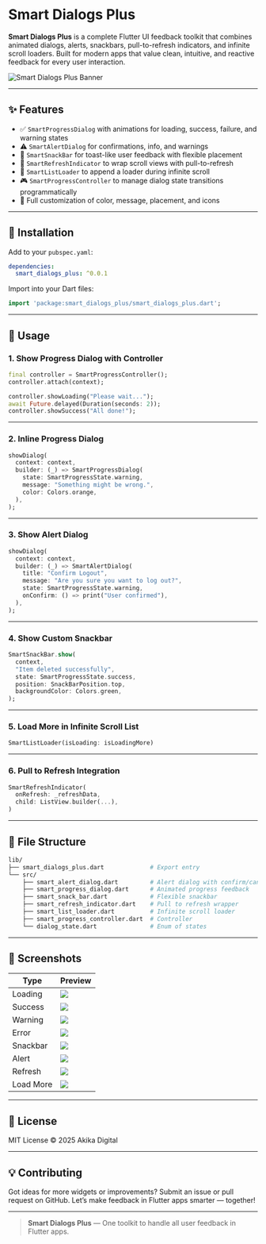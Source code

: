 # Smart Dialogs Plus

**Smart Dialogs Plus** is a complete Flutter UI feedback toolkit that combines animated dialogs, alerts, snackbars, pull-to-refresh indicators, and infinite scroll loaders. Built for modern apps that value clean, intuitive, and reactive feedback for every user interaction.

![Smart Dialogs Plus Banner](assets/logo.png)

---

## ✨ Features

* ✅ `SmartProgressDialog` with animations for loading, success, failure, and warning states
* ⚠️ `SmartAlertDialog` for confirmations, info, and warnings
* 🍞 `SmartSnackBar` for toast-like user feedback with flexible placement
* 🔁 `SmartRefreshIndicator` to wrap scroll views with pull-to-refresh
* 📆 `SmartListLoader` to append a loader during infinite scroll
* 🎮 `SmartProgressController` to manage dialog state transitions programmatically
* 🎨 Full customization of color, message, placement, and icons

---

## 🚀 Installation

Add to your `pubspec.yaml`:

```yaml
dependencies:
  smart_dialogs_plus: ^0.0.1
```

Import into your Dart files:

```dart
import 'package:smart_dialogs_plus/smart_dialogs_plus.dart';
```

---

## 🧠 Usage

### 1. Show Progress Dialog with Controller

```dart
final controller = SmartProgressController();
controller.attach(context);

controller.showLoading("Please wait...");
await Future.delayed(Duration(seconds: 2));
controller.showSuccess("All done!");
```

---

### 2. Inline Progress Dialog

```dart
showDialog(
  context: context,
  builder: (_) => SmartProgressDialog(
    state: SmartProgressState.warning,
    message: "Something might be wrong.",
    color: Colors.orange,
  ),
);
```

---

### 3. Show Alert Dialog

```dart
showDialog(
  context: context,
  builder: (_) => SmartAlertDialog(
    title: "Confirm Logout",
    message: "Are you sure you want to log out?",
    state: SmartProgressState.warning,
    onConfirm: () => print("User confirmed"),
  ),
);
```

---

### 4. Show Custom Snackbar

```dart
SmartSnackBar.show(
  context,
  "Item deleted successfully",
  state: SmartProgressState.success,
  position: SnackBarPosition.top,
  backgroundColor: Colors.green,
);
```

---

### 5. Load More in Infinite Scroll List

```dart
SmartListLoader(isLoading: isLoadingMore)
```

---

### 6. Pull to Refresh Integration

```dart
SmartRefreshIndicator(
  onRefresh: _refreshData,
  child: ListView.builder(...),
)
```

---

## 📂 File Structure

```bash
lib/
├── smart_dialogs_plus.dart             # Export entry
└── src/
    ├── smart_alert_dialog.dart         # Alert dialog with confirm/cancel
    ├── smart_progress_dialog.dart      # Animated progress feedback
    ├── smart_snack_bar.dart            # Flexible snackbar
    ├── smart_refresh_indicator.dart    # Pull to refresh wrapper
    ├── smart_list_loader.dart          # Infinite scroll loader
    ├── smart_progress_controller.dart  # Controller
    └── dialog_state.dart               # Enum of states
```

---

## 📸 Screenshots

| Type      | Preview                        |
| --------- | ------------------------------ |
| Loading   | ![](screenshots/loading.png)   |
| Success   | ![](screenshots/success.png)   |
| Warning   | ![](screenshots/warning.png)   |
| Error     | ![](screenshots/error.png)     |
| Snackbar  | ![](screenshots/snackbar.png)  |
| Alert     | ![](screenshots/alert.png)     |
| Refresh   | ![](screenshots/refresh.png)   |
| Load More | ![](screenshots/load_more.png) |

---

## 📄 License

MIT License © 2025 Akika Digital

---

## 💡 Contributing

Got ideas for more widgets or improvements? Submit an issue or pull request on GitHub. Let’s make feedback in Flutter apps smarter — together!

---

> **Smart Dialogs Plus** — One toolkit to handle all user feedback in Flutter apps.

